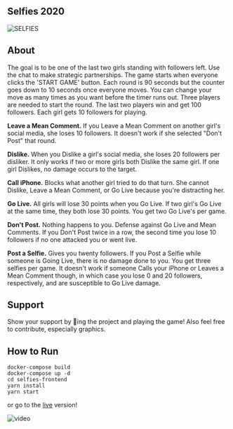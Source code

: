 ## Selfies 2020

![SELFIES](https://media.giphy.com/media/VFAgDWqvQ8nU37Gsrq/giphy.gif)

## About

The goal is to be one of the last two girls standing with followers left. Use the chat to
make strategic partnerships. The game starts when everyone clicks the 'START GAME' button.
Each round is 90 seconds but the counter goes down to 10 seconds once everyone moves. You
can change your move as many times as you want before the timer runs out. Three players
are needed to start the round. The last two players win and get 100 followers. Each girl
gets 10 followers for playing.

**Leave a Mean Comment.** If you Leave a Mean Comment on
another girl's social media, she loses 10 followers. It doesn't work if she selected
"Don't Post" that round.

**Dislike.** When you Dislike a girl's social media, she loses 20 followers per disliker. It only works if two or more girls both Dislike the same girl. If one girl Dislikes, no damage occurs to the target.

**Call iPhone.** Blocks what another girl tried to do that turn. She cannot Dislike, Leave a Mean Comment, or Go Live because you're distracting her.

**Go Live.** All girls will lose 30 points when you Go Live. If two girl's Go Live at the same time, they both lose 30 points. You get two Go Live's per game.

**Don't Post.** Nothing happens to you. Defense against Go Live and Mean Comments. If you Don't Post twice in a row, the second time you lose 10 followers if no one attacked you or went live.

**Post a Selfie.** Gives you twenty followers. If you Post a Selfie while someone is Going Live, there is no damage done to you. You get three selfies per game. It doesn't work if someone Calls your iPhone or Leaves a Mean Comment though, in which case you lose 0 and 20 followers, respectively, and are susceptible to Go Live damage.

## Support

Show your support by 🌟ing the project and playing the game! Also feel free to contribute, especially graphics.

## How to Run

```
docker-compose build
docker-compose up -d
cd selfies-frontend
yarn install
yarn start
```

or go to the [live](http://selfies-22b79.firebaseapp.com) version!

![video](https://youtu.be/xyoPOfHdvA4)


